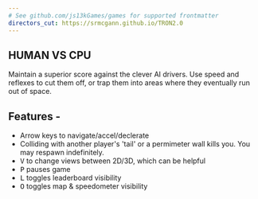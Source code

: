 ```yaml
---
# See github.com/js13kGames/games for supported frontmatter
directors_cut: https://srmcgann.github.io/TRON2.0
---
```

## HUMAN VS CPU

Maintain a superior score against the clever AI drivers. Use speed and reflexes to cut them off, or trap them into areas where they eventually run out of space.

## Features -
  * Arrow keys to navigate/accel/declerate
  * Colliding with another player's 'tail' or a permimeter wall kills you. You may respawn indefinitely.
  * <kbd>V</kbd> to change views between 2D/3D, which can be helpful
  * <kbd>P</kbd> pauses game
  * <kbd>L</kbd> toggles leaderboard visibility
  * <kbd>O</kbd> toggles map & speedometer visibility
